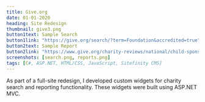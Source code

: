 ```yaml
---
title: Give.org
date: 01-01-2020
heading: Site Redesign
thumbnail: give3.png
button1text: Sample Search
button1link: "https://give.org/search/?term=Foundation&accredited=true"
button2text: Sample Report
button2link: "https://www.give.org/charity-reviews/national/child-sponsorship/compassion-international-in-colorado-springs-co-3017"
screenshots: [search.png, reports.png]
tags: [C#, ASP.NET, HTML/CSS, JavaScript, Sitefinity CMS]
---
```


As part of a full-site redesign, I developed custom widgets for charity search and reporting functionality. These widgets were built using ASP.NET MVC.